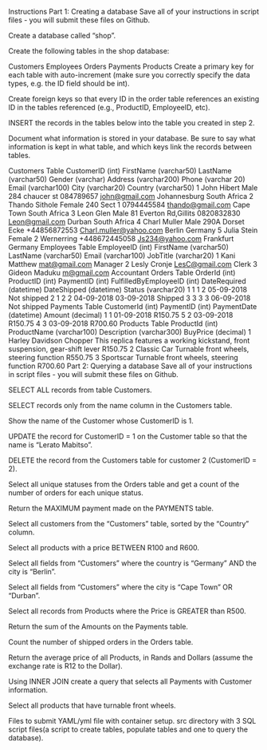 Instructions
Part 1: Creating a database
Save all of your instructions in script files - you will submit these files on Github.

Create a database called “shop”.

Create the following tables in the shop database:

Customers
Employees
Orders
Payments
Products
Create a primary key for each table with auto-increment (make sure you correctly specify the data types, e.g. the ID field should be int).

Create foreign keys so that every ID in the order table references an existing ID in the tables referenced (e.g., ProductID, EmployeeID, etc).

INSERT the records in the tables below into the table you created in step 2.

Document what information is stored in your database. Be sure to say what information is kept in what table, and which keys link the records between tables.

Customers Table
CustomerID (int)	FirstName (varchar50)	LastName (varchar50)	Gender (varchar)	Address (varchar200)	Phone (varchar 20)	Email (varchar100)	City (varchar20)	Country (varchar50)
1	John	Hibert	Male	284 chaucer st	084789657	john@gmail.com	Johannesburg	South Africa
2	Thando	Sithole	Female	240 Sect 1	0794445584	thando@gmail.com	Cape Town	South Africa
3	Leon	Glen	Male	81 Everton Rd,Gillits	0820832830	Leon@gmail.com	Durban	South Africa
4	Charl	Muller	Male	290A Dorset Ecke	+44856872553	Charl.muller@yahoo.com	Berlin	Germany
5	Julia	Stein	Female	2 Wernerring	+448672445058	Js234@yahoo.com	Frankfurt	Germany
Employees Table
EmployeeID (int)	FirstName (varchar50)	LastName (varchar50)	Email (varchar100)	JobTitle (varchar20)
1	Kani	Matthew	mat@gmail.com	Manager
2	Lesly	Cronje	LesC@gmail.com	Clerk
3	Gideon	Maduku	m@gmail.com	Accountant
Orders Table
OrderId (int)	ProductID (int)	PaymentID (int)	FulfilledByEmployeeID (int)	DateRequired (datetime)	DateShipped (datetime)	Status (varchar20)
1	1	1	2	05-09-2018		Not shipped
2	1	2	2	04-09-2018	03-09-2018	Shipped
3	3	3	3	06-09-2018		Not shipped
Payments Table
CustomerId (int)	PaymentID (int)	PaymentDate (datetime)	Amount (decimal)
1	1	01-09-2018	R150.75
5	2	03-09-2018	R150.75
4	3	03-09-2018	R700.60
Products Table
ProductId (int)	ProductName (varchar100)	Description (varchar300)	BuyPrice (decimal)
1	Harley Davidson Chopper	This replica features a working kickstand, front suspension, gear-shift lever	R150.75
2	Classic Car	Turnable front wheels, steering function	R550.75
3	Sportscar	Turnable front wheels, steering function	R700.60
Part 2: Querying a database
Save all of your instructions in script files - you will submit these files on Github.

SELECT ALL records from table Customers.

SELECT records only from the name column in the Customers table.

Show the name of the Customer whose CustomerID is 1.

UPDATE the record for CustomerID = 1 on the Customer table so that the name is “Lerato Mabitso”.

DELETE the record from the Customers table for customer 2 (CustomerID = 2).

Select all unique statuses from the Orders table and get a count of the number of orders for each unique status.

Return the MAXIMUM payment made on the PAYMENTS table.

Select all customers from the “Customers” table, sorted by the “Country” column.

Select all products with a price BETWEEN R100 and R600.

Select all fields from “Customers” where the country is “Germany” AND the city is “Berlin”.

Select all fields from “Customers” where the city is “Cape Town” OR “Durban”.

Select all records from Products where the Price is GREATER than R500.

Return the sum of the Amounts on the Payments table.

Count the number of shipped orders in the Orders table.

Return the average price of all Products, in Rands and Dollars (assume the exchange rate is R12 to the Dollar).

Using INNER JOIN create a query that selects all Payments with Customer information.

Select all products that have turnable front wheels.

Files to submit
YAML/yml file with container setup.
src directory with 3 SQL script files(a script to create tables, populate tables and one to query the database).

